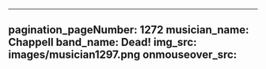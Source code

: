 ------
pagination_pageNumber: 1272
musician_name: Chappell
band_name: Dead!
img_src: images/musician1297.png
onmouseover_src: 
------